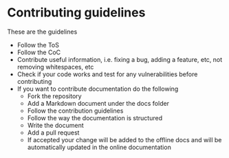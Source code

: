 # Contributing guidelines
These are the guidelines
-   Follow the ToS
-   Follow the CoC
-   Contribute useful information, i.e. fixing a bug, adding a feature, etc, not removing whitespaces, etc
-   Check if your code works and test for any vulnerabilities before contributing
-   If you want to contribute documentation do the following
    -   Fork the repository
    -   Add a Markdown document under the docs folder
    -   Follow the contribution guidelines
    -   Follow the way the documentation is structured
    -   Write the document
    -   Add a pull request
    -   If accepted your change will be added to the offline docs and will be automatically updated in the online documentation
